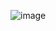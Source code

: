 ![image](https://github.com/Aan4jul14/Aan4jul14/assets/143209734/55bdd5f8-aae8-4e62-8157-c6deae021963)
